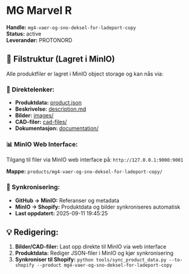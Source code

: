 # MG Marvel R

**Handle:** `mg4-vaer-og-sno-deksel-for-ladeport-copy`  
**Status:** active  
**Leverandør:** PROTONORD

## 📁 Filstruktur (Lagret i MinIO)

Alle produktfiler er lagret i MinIO object storage og kan nås via:

### 🔗 Direktelenker:
- **Produktdata:** [product.json](http://127.0.0.1:9000/products/mg4-vaer-og-sno-deksel-for-ladeport-copy/product.json)
- **Beskrivelse:** [description.md](http://127.0.0.1:9000/products/mg4-vaer-og-sno-deksel-for-ladeport-copy/description.md)
- **Bilder:** [images/](http://127.0.0.1:9000/products/mg4-vaer-og-sno-deksel-for-ladeport-copy/images/)
- **CAD-filer:** [cad-files/](http://127.0.0.1:9000/products/mg4-vaer-og-sno-deksel-for-ladeport-copy/cad-files/)
- **Dokumentasjon:** [documentation/](http://127.0.0.1:9000/products/mg4-vaer-og-sno-deksel-for-ladeport-copy/documentation/)

### 📊 MinIO Web Interface:
Tilgang til filer via MinIO web interface på:
`http://127.0.0.1:9000:9001`

**Mappe:** `products/mg4-vaer-og-sno-deksel-for-ladeport-copy/`

### 🔄 Synkronisering:
- **GitHub → MinIO:** Referanser og metadata
- **MinIO → Shopify:** Produktdata og bilder synkroniseres automatisk
- **Last oppdatert:** 2025-09-11 19:45:25

## 💡 Redigering:
1. **Bilder/CAD-filer:** Last opp direkte til MinIO via web interface
2. **Produktdata:** Rediger JSON-filer i MinIO og kjør synkronisering
3. **Synkroniser til Shopify:** `python tools/sync_product_data.py --to-shopify --product mg4-vaer-og-sno-deksel-for-ladeport-copy`
